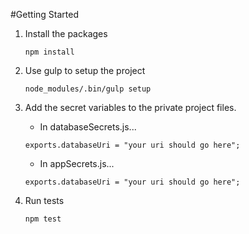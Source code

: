 #Getting Started

1. Install the packages

    `npm install`

2. Use gulp to setup the project

    `node_modules/.bin/gulp setup`

3. Add the secret variables to the private project files.
    * In databaseSecrets.js...

    `exports.databaseUri = "your uri should go here";`

    * In appSecrets.js...

    `exports.databaseUri = "your uri should go here";`

4. Run tests

    `npm test`
